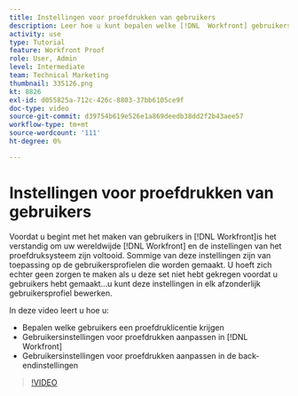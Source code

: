 ```yaml
---
title: Instellingen voor proefdrukken van gebruikers
description: Leer hoe u kunt bepalen welke [!DNL  Workfront] gebruikers krijgen een proefdrukvergunning, dan pas gebruikersmontages in beide aan [!DNL Workfront] en de achterste-eindinstellingen.
activity: use
type: Tutorial
feature: Workfront Proof
role: User, Admin
level: Intermediate
team: Technical Marketing
thumbnail: 335126.png
kt: 8826
exl-id: d055825a-712c-426c-8803-37bb6105ce9f
doc-type: video
source-git-commit: d39754b619e526e1a869deedb38dd2f2b43aee57
workflow-type: tm+mt
source-wordcount: '111'
ht-degree: 0%

---
```


# Instellingen voor proefdrukken van gebruikers

Voordat u begint met het maken van gebruikers in [!DNL  Workfront]is het verstandig om uw wereldwijde [!DNL Workfront] en de instellingen van het proefdruksysteem zijn voltooid. Sommige van deze instellingen zijn van toepassing op de gebruikersprofielen die worden gemaakt. U hoeft zich echter geen zorgen te maken als u deze set niet hebt gekregen voordat u gebruikers hebt gemaakt...u kunt deze instellingen in elk afzonderlijk gebruikersprofiel bewerken.


In deze video leert u hoe u:

* Bepalen welke gebruikers een proefdruklicentie krijgen
* Gebruikersinstellingen voor proefdrukken aanpassen in [!DNL  Workfront]
* Gebruikersinstellingen voor proefdrukken aanpassen in de back-endinstellingen

>[!VIDEO](https://video.tv.adobe.com/v/335126/?quality=12)

<!--
Lean More URLs
-->
